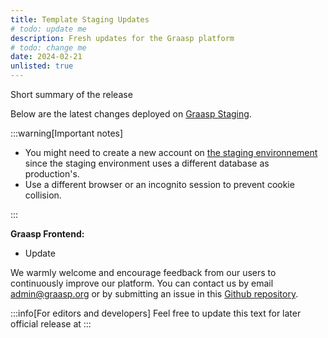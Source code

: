 ```yaml
---
title: Template Staging Updates
# todo: update me
description: Fresh updates for the Graasp platform
# todo: change me
date: 2024-02-21
unlisted: true
---
```


<!-- Add a short summary of the release that will be displayed in the posts list -->
Short summary of the release

<!-- truncate -->
<!-- anything below will not appear in the summary list -->

Below are the latest changes deployed on [Graasp Staging](https://builder.stage.graasp.org).

:::warning[Important notes]

- You might need to create a new account on [the staging environnement](https://auth.stage.graasp.org) since the staging environment uses a different database as production's.
- Use a different browser or an incognito session to prevent cookie collision.

:::

**Graasp Frontend:**

- Update

We warmly welcome and encourage feedback from our users to continuously improve our platform. You can contact us by email [admin@graasp.org](mailto:admin@graasp.org) or by submitting an issue in this [Github repository](https://github.com/graasp/graasp-feedback).

:::info[For editors and developers]
Feel free to update this text for later official release at
:::
